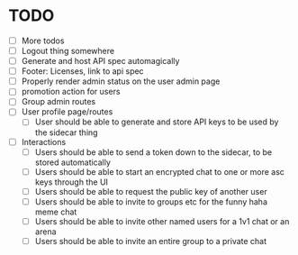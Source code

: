 # TODO

- [ ] More todos
- [ ] Logout thing somewhere
- [ ] Generate and host API spec automagically
- [ ] Footer: Licenses, link to api spec
- [ ] Properly render admin status on the user admin page
- [ ] promotion action for users
- [ ] Group admin routes
- [ ] User profile page/routes
  - [ ] User should be able to generate and store API keys to be used by the sidecar thing
- [ ] Interactions
  - [ ] Users should be able to send a token down to the sidecar, to be stored automatically
  - [ ] Users should be able to start an encrypted chat to one or more asc keys through the UI
  - [ ] Users should be able to request the public key of another user
  - [ ] Users should be able to invite to groups etc for the funny haha meme chat
  - [ ] Users should be able to invite other named users for a 1v1 chat or an arena
  - [ ] Users should be able to invite an entire group to a private chat
